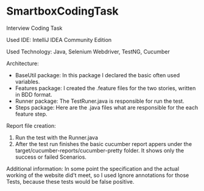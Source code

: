 # SmartboxCodingTask
Interview Coding Task

Used IDE:
IntelliJ IDEA Community Edition

Used Technology:
Java, Selenium Webdriver, TestNG, Cucumber

Architecture:
- BaseUtil package: In this package I declared the basic often used variables.
- Features package: I created the .feature files for the two stories, written in BDD format.
- Runner package: The TestRuner.java is responsible for run the test.
- Steps package: Here are the .java files what are responsible for the each feature step.

Report file creation:
1. Run the test with the Runner.java
2. After the test run finishes the basic cucumber report appers under the target/cucumber-reports/cucumber-pretty folder.
   It shows only the success or failed Scenarios.

Additional information:
In some point the specification and the actual working of the website did't meet, so I used Ignore annotations for those Tests, 
because these tests would be false positive.
